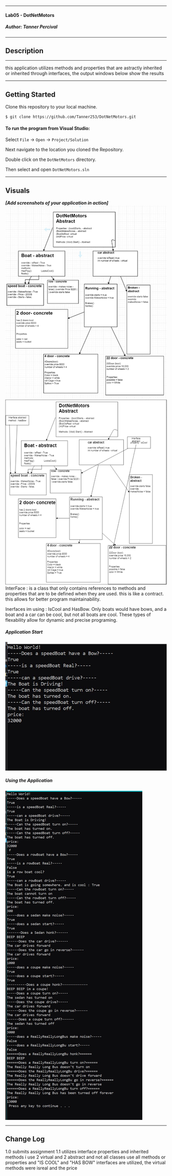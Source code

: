
------------------------------

#### Lab05 - DotNetMotors
##### *Author: Tanner Percival*

------------------------------

## Description
***
this application utilizes methods and properties that are astractly inherited or inherited through interfaces, the output windows below show the results

------------------------------

## Getting Started
Clone this repository to your local machine.
```
$ git clone https://github.com/Tanner253/DotNetMotors.git
```
#### To run the program from Visual Studio:
Select ```File``` -> ```Open``` -> ```Project/Solution```

Next navigate to the location you cloned the Repository.

Double click on the ```DotNetMotors``` directory.

Then select and open ```DotNetMotors.sln```

------------------------------

## Visuals
***[Add screenshots of your application in action]***
![Image 1](/assets/diagram.JPG)
![Image 1](/assets/diagram2.0.JPG)
InterFace : is a class that only contains references to methods and properties that are to be defined when they are used. 
this is like a contract. this allows for better program maintainability.

Inerfaces im using : IsCool and HasBow. Only boats would have bows, and a boat and a car can be cool, but not all boats are cool. These types of flexability allow for dynamic and precise programing.
##### Application Start
![](/assets/capture1.JPG)
##### Using the Application
![output messages from every method in each class. the "HAS BOW" and "IS COOL" interfaces are utilized, the virtual methods were isreal and the price](/assets/capture2.JPG)


------------------------------

## Change Log
1.0 submits assignment
1.1 utilizes interface properties and inherited methods i use 2 virtual and 2 abstract and not all classes use all methods or properties and "IS COOL" and "HAS BOW" interfaces are utilized, the virtual methods were isreal and the price

